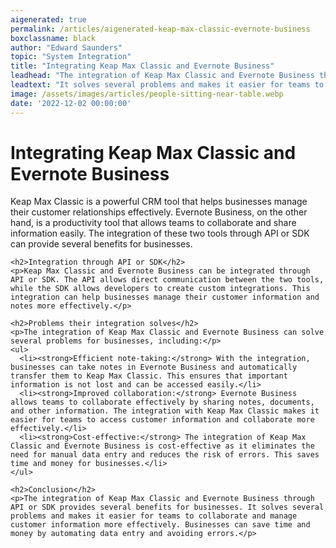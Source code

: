 ```yaml
---
aigenerated: true
permalink: /articles/aigenerated-keap-max-classic-evernote-business
boxclassname: black
author: "Edward Saunders"
topic: "System Integration"
title: "Integrating Keap Max Classic and Evernote Business"
leadhead: "The integration of Keap Max Classic and Evernote Business through API or SDK provides several benefits for businesses"
leadtext: "It solves several problems and makes it easier for teams to collaborate and manage customer information more effectively. Businesses can save time and money by automating data entry and avoiding errors."
image: /assets/images/articles/people-sitting-near-table.webp
date: '2022-12-02 00:00:00'
---
```

<div class="arttext">    <h1>Integrating Keap Max Classic and Evernote Business</h1>
    <p>Keap Max Classic is a powerful CRM tool that helps businesses manage their customer relationships effectively. Evernote Business, on the other hand, is a productivity tool that allows teams to collaborate and share information easily. The integration of these two tools through API or SDK can provide several benefits for businesses.</p>
    
    <h2>Integration through API or SDK</h2>
    <p>Keap Max Classic and Evernote Business can be integrated through API or SDK. The API allows direct communication between the two tools, while the SDK allows developers to create custom integrations. This integration can help businesses manage their customer information and notes more effectively.</p>
    
    <h2>Problems their integration solves</h2>
    <p>The integration of Keap Max Classic and Evernote Business can solve several problems for businesses, including:</p>
    <ul>
      <li><strong>Efficient note-taking:</strong> With the integration, businesses can take notes in Evernote Business and automatically transfer them to Keap Max Classic. This ensures that important information is not lost and can be accessed easily.</li>
      <li><strong>Improved collaboration:</strong> Evernote Business allows teams to collaborate effectively by sharing notes, documents, and other information. The integration with Keap Max Classic makes it easier for teams to access customer information and collaborate more effectively.</li>
      <li><strong>Cost-effective:</strong> The integration of Keap Max Classic and Evernote Business is cost-effective as it eliminates the need for manual data entry and reduces the risk of errors. This saves time and money for businesses.</li>
    </ul>
    
    <h2>Conclusion</h2>
    <p>The integration of Keap Max Classic and Evernote Business through API or SDK provides several benefits for businesses. It solves several problems and makes it easier for teams to collaborate and manage customer information more effectively. Businesses can save time and money by automating data entry and avoiding errors.</p>
</div>